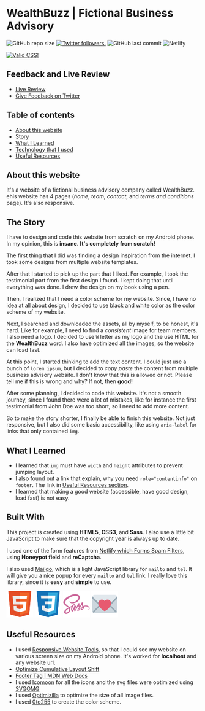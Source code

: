 # WealthBuzz | Fictional Business Advisory

<p align="left">
  <img alt="GitHub repo size" src="https://img.shields.io/github/repo-size/vanzasetia/wealthbuzz?style=for-the-badge&logo=github">
  <a href="https://twitter.com/vanzasetia" target="_blank"><img src="https://img.shields.io/twitter/follow/vanzasetia?logo=twitter&style=for-the-badge" alt="Twitter followers." /></a>
  <img alt="GitHub last commit" src="https://img.shields.io/github/last-commit/vanzasetia/wealthbuzz?style=for-the-badge&logo=git">
  <img alt="Netlify" src="https://img.shields.io/netlify/4405622a-7b0f-4475-9214-b18b3074b4f5?style=for-the-badge&logo=netlify">
</p>
<p>
  <a href="http://jigsaw.w3.org/css-validator/check/referer">
    <img style="border:0;width:88px;height:31px"
        src="http://jigsaw.w3.org/css-validator/images/vcss-blue"
        alt="Valid CSS!" />
    </a>
</p>

## Feedback and Live Review
* [Live Review](https://wealthbuzz.netlify.app/)
* [Give Feedback on Twitter](https://twitter.com/vanzasetia/status/1422524309738713101?s=19)

## Table of contents
- [About this website](#about-this-website)
- [Story](#the-story)
- [What I Learned](#what-i-learned)
- [Technology that I used](#built-with)
- [Useful Resources](#useful-resources)

## About this website
It's a website of a fictional business advisory company called WealthBuzz. ehis website has 4 pages (*home*, *team*, *contact*, and *terms and conditions* page). It's also responsive.

## The Story
I have to design and code this website from scratch on my Android phone. In my opinion, this is **insane**. **It's completely from scratch!**

The first thing that I did was finding a design inspiration from the internet. I took some designs from multiple website templates.

After that I started to pick up the part that I liked. For example, I took the testimonial part from the first design I found. I kept doing that until everything was done. I drew the design on my book using a pen.

Then, I realized that I need a color scheme for my website. Since, I have no idea at all about design, I decided to use black and white color as the color scheme of my website.

Next, I searched and downloaded the assets, all by myself, to be honest, it's hard. Like for example, I need to find a *consistent* image for team members. I also need a logo. I decided to use `W` letter as my logo and the use HTML for the **WealthBuzz** word. I also have optimized all the images, so the website can load fast.

At this point, I started thinking to add the text content. I could just use a bunch of `lorem ipsum`, but I decided to *copy paste* the content from multiple business advisory website. I don't know that this is allowed or not. Please tell me if this is wrong and why? If not, then **good!**

After some planning, I decided to code this website. It's not a smooth journey, since I found there were a lot of mistakes, like for instance the first testimonial from John Doe was too short, so I need to add more content.

So to make the story shorter, I finally be able to finish this website. Not just responsive, but I also did some basic accessibility, like using `aria-label` for links that only contained `img`.

## What I Learned
* I learned that `img` must have `width` and `height` attributes to prevent jumping layout.
* I also found out a link that explain, why you need `role="contentinfo"` on `footer`. The link in [Useful Resources section](#useful-resources).
* I learned that making a good website (accessible, have good design, load fast) is not easy.


## Built With
This project is created using **HTML5**, **CSS3**, and **Sass**. I also use a little bit JavaScript to make sure that the copyright year is always up to date.

I used one of the form features from [Netlify which Forms Spam Filters](https://docs.netlify.com/forms/spam-filters/), using **Honeypot field** and **reCaptcha**.

I also used [Mailgo](https://mailgo.dev/), which is a light JavaScript library for `mailto` and `tel`. It will give you a nice popup for every `mailto` and `tel` link. I really love this library, since it is **easy** and **simple** to use.
<p align="left">
  <img src="https://raw.githubusercontent.com/devicons/devicon/master/icons/html5/html5-original.svg" alt="" width="auto" height="70px">
  <img src="https://raw.githubusercontent.com/devicons/devicon/master/icons/css3/css3-original.svg" alt="" width="auto" height="70px">
  <img src="https://raw.githubusercontent.com/devicons/devicon/master/icons/sass/sass-original.svg" alt="" width="auto" height="70px">
  <img src="./icons/mailgo.png" alt="" width="auto" height="70px">
</p>

## Useful Resources
* I used [Responsive Website Tools](http://responsivetesttool.com/), so that I could see my website on various screen size on my Android phone. It's worked for **localhost** and any website url.
* [Optimize Cumulative Layout Shift](https://web.dev/optimize-cls/)
* [ Footer Tag | MDN Web Docs](https://developer.mozilla.org/en-US/docs/Web/HTML/Element/footer#accessibility_concerns)
* I used [Icomoon](https://icomoon.io) for all the icons and the svg files were optimized using [SVGOMG](https://jakearchibald.github.io/svgomg/)
* I used [Optimizilla](https://imagecompressor.com) to optimize the size of all image files.
* I used [0to255](https://www.0to255.com/) to create the color scheme.
